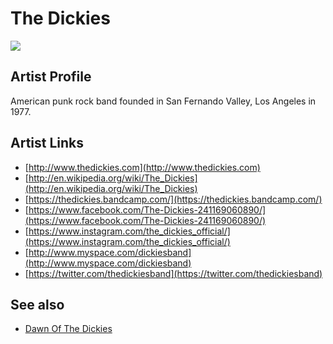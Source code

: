 # The Dickies

![](../../asssets/artists/The_Dickies.png)

## Artist Profile

American punk rock band founded in San Fernando Valley, Los Angeles in 1977.

## Artist Links

- [http://www.thedickies.com](http://www.thedickies.com)
- [http://en.wikipedia.org/wiki/The_Dickies](http://en.wikipedia.org/wiki/The_Dickies)
- [https://thedickies.bandcamp.com/](https://thedickies.bandcamp.com/)
- [https://www.facebook.com/The-Dickies-241169060890/](https://www.facebook.com/The-Dickies-241169060890/)
- [https://www.instagram.com/the_dickies_official/](https://www.instagram.com/the_dickies_official/)
- [http://www.myspace.com/dickiesband](http://www.myspace.com/dickiesband)
- [https://twitter.com/thedickiesband](https://twitter.com/thedickiesband)


## See also

- [Dawn Of The Dickies](The_Dickies-Dawn_Of_The_Dickies.md)
